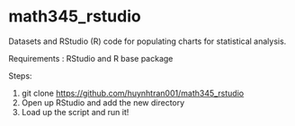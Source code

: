 # math345_rstudio
Datasets and RStudio (R) code for populating charts for statistical analysis.

Requirements : RStudio and R base package

Steps:
1) git clone https://github.com/huynhtran001/math345_rstudio
2) Open up RStudio and add the new directory
3) Load up the script and run it!
